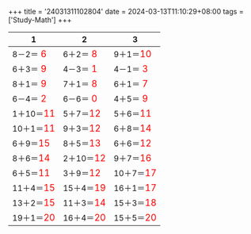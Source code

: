 +++ 
title = '24031311102804' 
date = 2024-03-13T11:10:29+08:00 
tags = ['Study-Math'] 
+++ 

1 | 2 | 3 
-- | -- | -- 
8－2＝<font color=red size=4> 6</font> | 6＋2＝<font color=red size=4> 8</font> | 9＋1＝<font color=red size=4>10</font> 
6＋3＝<font color=red size=4> 9</font> | 4－3＝<font color=red size=4> 1</font> | 4－1＝<font color=red size=4> 3</font> 
8＋1＝<font color=red size=4> 9</font> | 7＋1＝<font color=red size=4> 8</font> | 6＋1＝<font color=red size=4> 7</font> 
6－4＝<font color=red size=4> 2</font> | 6－6＝<font color=red size=4> 0</font> | 4＋5＝<font color=red size=4> 9</font> 
1＋10＝<font color=red size=4>11</font> | 5＋7＝<font color=red size=4>12</font> | 5＋6＝<font color=red size=4>11</font> 
10＋1＝<font color=red size=4>11</font> | 9＋3＝<font color=red size=4>12</font> | 6＋8＝<font color=red size=4>14</font> 
6＋9＝<font color=red size=4>15</font> | 8＋5＝<font color=red size=4>13</font> | 6＋6＝<font color=red size=4>12</font> 
8＋6＝<font color=red size=4>14</font> | 2＋10＝<font color=red size=4>12</font> | 9＋7＝<font color=red size=4>16</font> 
6＋5＝<font color=red size=4>11</font> | 3＋9＝<font color=red size=4>12</font> | 10＋7＝<font color=red size=4>17</font> 
11＋4＝<font color=red size=4>15</font> | 15＋4＝<font color=red size=4>19</font> | 16＋1＝<font color=red size=4>17</font> 
13＋2＝<font color=red size=4>15</font> | 11＋3＝<font color=red size=4>14</font> | 15＋3＝<font color=red size=4>18</font> 
19＋1＝<font color=red size=4>20</font> | 16＋4＝<font color=red size=4>20</font> | 15＋5＝<font color=red size=4>20</font> 

